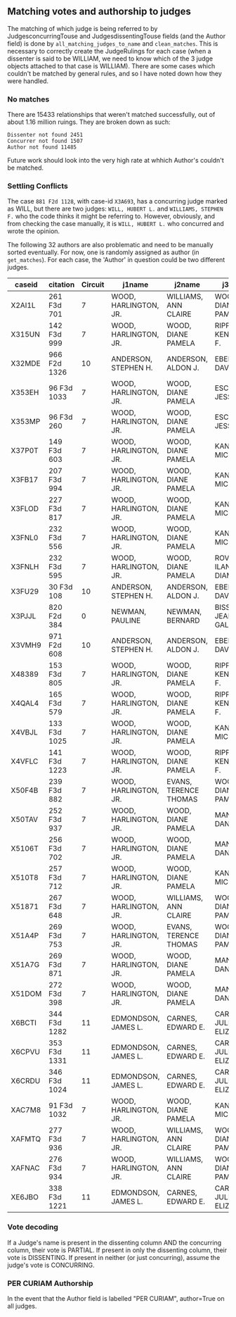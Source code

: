 ## Matching votes and authorship to judges

The matching of which judge is being referred to by JudgesconcurringTouse and JudgesdissentingTouse fields (and the Author field) is done by `all_matching_judges_to_name` and `clean_matches`. This is necessary to correctly create the JudgeRulings for each case (when a dissenter is said to be WILLIAM, we need to know which of the 3 judge objects attached to that case is WILLIAM). There are some cases which couldn't be matched by general rules, and so I have noted down how they were handled.

### No matches

There are 15433 relationships that weren't matched successfully, out of about 1.16 million ruings. They are broken down as such:
```
Dissenter not found 2451
Concurrer not found 1507
Author not found 11485
```

Future work should look into the very high rate at whhich Author's couldn't be matched.

### Settling Conflicts

The case `881 F2d 1128`, with case-id `X3A693`, has a concurring judge marked as WILL, but there are two judges: `WILL, HUBERT L.` and `WILLIAMS, STEPHEN F.` who the code thinks it might be referring to. However, obviously, and from checking the case manually, it is `WILL, HUBERT L.` who concurred and wrote the opinion.

The following 32 authors are also problematic and need to be manually sorted eventually. For now, one is randomly assigned as author (in `get_matches`). For each case, the 'Author' in question could be two different judges.


| caseid | citation     | Circuit | j1name                | j2name                | j3name                  | Author   |
| ------ | ------------ | ------- | --------------------- | --------------------- | ----------------------- | -------- |
| X2AI1L | 261 F3d 701  | 7       | WOOD, HARLINGTON, JR. | WILLIAMS, ANN CLAIRE  | WOOD, DIANE PAMELA      | WOOD     |
| X315UN | 142 F3d 999  | 7       | WOOD, HARLINGTON, JR. | WOOD, DIANE PAMELA    | RIPPLE, KENNETH F.      | WOOD     |
| X32MDE | 966 F2d 1326 | 10      | ANDERSON, STEPHEN H.  | ANDERSON, ALDON J.    | EBEL, DAVID M.          | ANDERSON |
| X353EH | 96 F3d 1033  | 7       | WOOD, HARLINGTON, JR. | WOOD, DIANE PAMELA    | ESCHBACH, JESSE E.      | WOOD     |
| X353MP | 96 F3d 260   | 7       | WOOD, HARLINGTON, JR. | WOOD, DIANE PAMELA    | ESCHBACH, JESSE E.      | WOOD     |
| X37P0T | 149 F3d 603  | 7       | WOOD, HARLINGTON, JR. | WOOD, DIANE PAMELA    | KANNE, MICHAEL S.       | WOOD     |
| X3FB17 | 207 F3d 994  | 7       | WOOD, HARLINGTON, JR. | WOOD, DIANE PAMELA    | KANNE, MICHAEL S.       | WOOD     |
| X3FLOD | 227 F3d 817  | 7       | WOOD, HARLINGTON, JR. | WOOD, DIANE PAMELA    | KANNE, MICHAEL S.       | WOOD     |
| X3FNL0 | 232 F3d 556  | 7       | WOOD, HARLINGTON, JR. | WOOD, DIANE PAMELA    | KANNE, MICHAEL S.       | WOOD     |
| X3FNLH | 232 F3d 595  | 7       | WOOD, HARLINGTON, JR. | WOOD, DIANE PAMELA    | ROVNER, ILANA DIAMOND   | WOOD     |
| X3FU29 | 30 F3d 108   | 10      | ANDERSON, STEPHEN H.  | ANDERSON, ALDON J.    | EBEL, DAVID M.          | ANDERSON |
| X3PJJL | 820 F2d 384  | 0       | NEWMAN, PAULINE       | NEWMAN, BERNARD       | BISSELL, JEAN GALLOWAY  | NEWMAN   |
| X3VMH9 | 971 F2d 608  | 10      | ANDERSON, STEPHEN H.  | ANDERSON, ALDON J.    | EBEL, DAVID M.          | ANDERSON |
| X48389 | 153 F3d 805  | 7       | WOOD, HARLINGTON, JR. | WOOD, DIANE PAMELA    | RIPPLE, KENNETH F.      | WOOD     |
| X4QAL4 | 165 F3d 579  | 7       | WOOD, HARLINGTON, JR. | WOOD, DIANE PAMELA    | RIPPLE, KENNETH F.      | WOOD     |
| X4VBJL | 133 F3d 1025 | 7       | WOOD, HARLINGTON, JR. | WOOD, DIANE PAMELA    | KANNE, MICHAEL S.       | WOOD     |
| X4VFLC | 141 F3d 1223 | 7       | WOOD, HARLINGTON, JR. | WOOD, DIANE PAMELA    | RIPPLE, KENNETH F.      | WOOD     |
| X50F4B | 239 F3d 882  | 7       | WOOD, HARLINGTON, JR. | EVANS, TERENCE THOMAS | WOOD, DIANE PAMELA      | WOOD     |
| X50TAV | 252 F3d 937  | 7       | WOOD, HARLINGTON, JR. | WOOD, DIANE PAMELA    | MANION, DANIEL A.       | WOOD     |
| X5106T | 256 F3d 702  | 7       | WOOD, HARLINGTON, JR. | WOOD, DIANE PAMELA    | MANION, DANIEL A.       | WOOD     |
| X510T8 | 257 F3d 712  | 7       | WOOD, HARLINGTON, JR. | WOOD, DIANE PAMELA    | KANNE, MICHAEL S.       | WOOD     |
| X51871 | 267 F3d 648  | 7       | WOOD, HARLINGTON, JR. | WILLIAMS, ANN CLAIRE  | WOOD, DIANE PAMELA      | WOOD     |
| X51A4P | 269 F3d 753  | 7       | WOOD, HARLINGTON, JR. | EVANS, TERENCE THOMAS | WOOD, DIANE PAMELA      | WOOD     |
| X51A7G | 269 F3d 871  | 7       | WOOD, HARLINGTON, JR. | WOOD, DIANE PAMELA    | MANION, DANIEL A.       | WOOD     |
| X51DOM | 272 F3d 398  | 7       | WOOD, HARLINGTON, JR. | WOOD, DIANE PAMELA    | MANION, DANIEL A.       | WOOD     |
| X6BCTI | 344 F3d 1282 | 11      | EDMONDSON, JAMES L.   | CARNES, EDWARD E.     | CARNES, JULIE ELIZABETH | CARNES   |
| X6CPVU | 353 F3d 1331 | 11      | EDMONDSON, JAMES L.   | CARNES, EDWARD E.     | CARNES, JULIE ELIZABETH | CARNES   |
| X6CRDU | 346 F3d 1024 | 11      | EDMONDSON, JAMES L.   | CARNES, EDWARD E.     | CARNES, JULIE ELIZABETH | CARNES   |
| XAC7M8 | 91 F3d 1032  | 7       | WOOD, HARLINGTON, JR. | WOOD, DIANE PAMELA    | KANNE, MICHAEL S.       | WOOD     |
| XAFMTQ | 277 F3d 936  | 7       | WOOD, HARLINGTON, JR. | WILLIAMS, ANN CLAIRE  | WOOD, DIANE PAMELA      | WOOD     |
| XAFNAC | 276 F3d 934  | 7       | WOOD, HARLINGTON, JR. | WILLIAMS, ANN CLAIRE  | WOOD, DIANE PAMELA      | WOOD     |
| XE6JBO | 338 F3d 1221 | 11      | EDMONDSON, JAMES L.   | CARNES, EDWARD E.     | CARNES, JULIE ELIZABETH | CARNES   |

### Vote decoding

If a Judge's name is present in the dissenting column AND the concurring column, their vote is PARTIAL. If present in only the dissenting column, their vote is DISSENTING. If present in neither (or just concurring), assume the judge's vote is CONCURRING.

### PER CURIAM Authorship

In the event that the Author field is labelled "PER CURIAM", author=True on all judges.